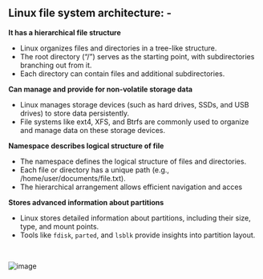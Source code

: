 ## Linux file system architecture: -
**It has a hierarchical file structure**
- Linux organizes files and directories in a tree-like structure.
- The root directory (“/”) serves as the starting point, with subdirectories branching out from it.
- Each directory can contain files and additional subdirectories.

**Can manage and provide for non-volatile storage data**
- Linux manages storage devices (such as hard drives, SSDs, and USB drives) to store data persistently.
- File systems like ext4, XFS, and Btrfs are commonly used to organize and manage data on these storage devices.

**Namespace describes logical structure of file**
- The namespace defines the logical structure of files and directories.
- Each file or directory has a unique path (e.g., /home/user/documents/file.txt).
- The hierarchical arrangement allows efficient navigation and acces

**Stores advanced information about partitions**
- Linux stores detailed information about partitions, including their size, type, and mount points.
- Tools like `fdisk`, `parted`, and `lsblk` provide insights into partition layout.

<br>

![image](https://github.com/user-attachments/assets/98cd35c6-6e95-4718-b9d2-ada201daaed3)
